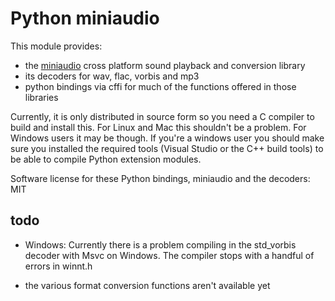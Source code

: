 # Python miniaudio

This module provides:

- the [miniaudio](https://github.com/dr-soft/miniaudio/) cross platform sound playback and conversion library
- its decoders for wav, flac, vorbis and mp3
- python bindings via cffi for much of the functions offered in those libraries


Currently, it is only distributed in source form so you need a C compiler to build and install this.
For Linux and Mac this shouldn't be a problem. For Windows users it may be though.
If you're a windows user you should make sure you installed the required tools (Visual Studio or 
the C++ build tools) to be able to compile Python extension modules.
 

Software license for these Python bindings, miniaudio and the decoders: MIT



## todo

- Windows: Currently there is a problem compiling in the std_vorbis decoder with Msvc on Windows.
The compiler stops with a handful of errors in winnt.h

- the various format conversion functions aren't available yet
